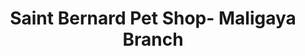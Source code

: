 ---
title: "Saint Bernard Pet Shop- Maligaya Branch"
url: /tarlac-city/saint-bernard-pet-shop-maligaya-branch/
shop: pet
---